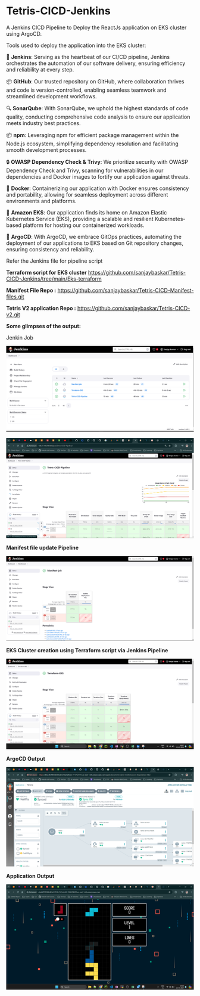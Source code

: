 # Tetris-CICD-Jenkins
A Jenkins CICD Pipeline to Deploy the ReactJs application on EKS cluster using ArgoCD.

Tools used to deploy the application into the EKS cluster:

🔧 **Jenkins**: Serving as the heartbeat of our CI/CD pipeline, Jenkins orchestrates the automation of our software delivery, ensuring efficiency and reliability at every step.

📦 **GitHub**: Our trusted repository on GitHub, where collaboration thrives and code is version-controlled, enabling seamless teamwork and streamlined development workflows.

🔍 **SonarQube**: With SonarQube, we uphold the highest standards of code quality, conducting comprehensive code analysis to ensure our application meets industry best practices.

📦 **npm**: Leveraging npm for efficient package management within the Node.js ecosystem, simplifying dependency resolution and facilitating smooth development processes.

🔒 **OWASP Dependency Check & Trivy**: We prioritize security with OWASP Dependency Check and Trivy, scanning for vulnerabilities in our dependencies and Docker images to fortify our application against threats.

🐳 **Docker**: Containerizing our application with Docker ensures consistency and portability, allowing for seamless deployment across different environments and platforms.

🌟 **Amazon EKS**: Our application finds its home on Amazon Elastic Kubernetes Service (EKS), providing a scalable and resilient Kubernetes-based platform for hosting our containerized workloads.

🔄 **ArgoCD**: With ArgoCD, we embrace GitOps practices, automating the deployment of our applications to EKS based on Git repository changes, ensuring consistency and reliability.

Refer the Jenkins file for pipeline script 

**Terraform script for EKS cluster** https://github.com/sanjaybaskar/Tetris-CICD-Jenkins/tree/main/Eks-terraform

**Manifest File Repo :** https://github.com/sanjaybaskar/Tetris-CICD-Manifest-files.git

**Tetris V2 application Repo :** https://github.com/sanjaybaskar/Tetris-CICD-v2.git

**Some glimpses of the output:**

Jenkin Job

![alt text](image-3.png)

![alt text](image.png)

**Manifest file update Pipeline**

![alt text](image-1.png)

**EKS Cluster creation using Terraform script via Jenkins Pipeline**

![alt text](image-2.png)

**ArgoCD Output**

![alt text](image-4.png)

**Application Output**

![alt text](image-5.png)